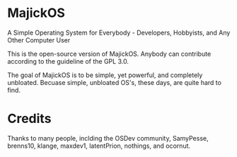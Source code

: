 # MajickOS
A Simple Operating System for Everybody - Developers, Hobbyists, and Any Other Computer User

This is the open-source version of MajickOS. Anybody can contribute according to the guideline of the GPL 3.0.

The goal of MajickOS is to be simple, yet powerful, and completely unbloated. Becuase simple, unbloated OS's, these days, are quite hard to find.

# Credits
Thanks to many people, inclding the OSDev community, SamyPesse, brenns10, klange, maxdev1, latentPrion, nothings, and ocornut.
